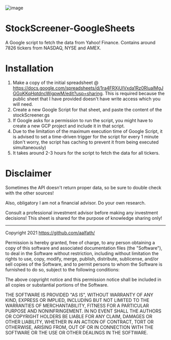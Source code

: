 ![image](https://user-images.githubusercontent.com/7084258/148535110-4c06f438-336c-42cc-b0e8-cb6d4d87d817.png)

# StockScreener-GoogleSheets
A Google script to fetch the data from Yahoo! Finance. Contains around 7826 tickers from NASDAQ, NYSE and AMEX.

# Installation
1. Make a copy of the initial spreadsheet @ https://docs.google.com/spreadsheets/d/1ra4FRXjUIVxda1Rz0RlualMgJGGoKKqHqtdncWigpwM/edit?usp=sharing. This is required because the public sheet that I have provided doesn't have write access which you will need.
2. Create a new Google Script for that sheet, and paste the content of the stockScreener.gs
3. If Google asks for a permission to run the script, you might have to create a new GCP project and include it in that script.
4. Due to the limitation of the maximum execution time of Google Script, it is advised to set a time-driven trigger for the script for every 1 minute (don't worry, the script has caching to prevent it from being executed simultaneously)
5. It takes around 2-3 hours for the script to fetch the data for all tickers.

# Disclaimer
Sometimes the API doesn't return proper data, so be sure to double check with the other sources!

Also, obligatory I am not a financial advisor. Do your own research.

Consult a professional investment advisor before making any investment decisions! This sheet is shared for the purpose of knowledge sharing only!

---

Copyright 2021 https://github.com/aalfath/

Permission is hereby granted, free of charge, to any person obtaining a copy of this software and associated documentation files (the "Software"), to deal in the Software without restriction, including without limitation the rights to use, copy, modify, merge, publish, distribute, sublicense, and/or sell copies of the Software, and to permit persons to whom the Software is furnished to do so, subject to the following conditions:

The above copyright notice and this permission notice shall be included in all copies or substantial portions of the Software.

THE SOFTWARE IS PROVIDED "AS IS", WITHOUT WARRANTY OF ANY KIND, EXPRESS OR IMPLIED, INCLUDING BUT NOT LIMITED TO THE WARRANTIES OF MERCHANTABILITY, FITNESS FOR A PARTICULAR PURPOSE AND NONINFRINGEMENT. IN NO EVENT SHALL THE AUTHORS OR COPYRIGHT HOLDERS BE LIABLE FOR ANY CLAIM, DAMAGES OR OTHER LIABILITY, WHETHER IN AN ACTION OF CONTRACT, TORT OR OTHERWISE, ARISING FROM, OUT OF OR IN CONNECTION WITH THE SOFTWARE OR THE USE OR OTHER DEALINGS IN THE SOFTWARE.
